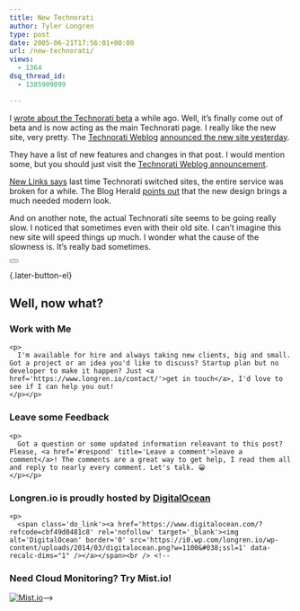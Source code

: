 ```yaml
---
title: New Technorati
author: Tyler Longren
type: post
date: 2005-06-21T17:56:01+00:00
url: /new-technorati/
views:
  - 1364
dsq_thread_id:
  - 1385909099

---
```

I [wrote about the Technorati beta][1] a while ago. Well, it&#8217;s finally come out of beta and is now acting as the main Technorati page. I really like the new site, very pretty. The [Technorati Weblog][2] [announced the new site yesterday][3].

They have a list of new features and changes in that post. I would mention some, but you should just visit the [Technorati Weblog announcement][3].

[New Links says][4] last time Technorati switched sites, the entire service was broken for a while. The Blog Herald [points out][5] that the new design brings a much needed modern look.

And on another note, the actual Technorati site seems to be going really slow. I noticed that sometimes even with their old site. I can&#8217;t imagine this new site will speed things up much. I wonder what the cause of the slowness is. It&#8217;s really bad sometimes. 

<div class="wpulike wpulike-default " >
  <div class="wp_ulike_general_class wp_ulike_is_not_liked">
    <button type="button"
					aria-label="Like Button"
					data-ulike-id="1926"
					data-ulike-nonce="499914408e"
					data-ulike-type="likeThis"
					data-ulike-template="wpulike-default"
					data-ulike-display-likers="0"
					data-ulike-disable-pophover="0"
					class="wp_ulike_btn wp_ulike_put_image wp_likethis_1926"></button><span class="count-box"></span>
  </div>
</div>

[][6]{.later-button-el}

<div class='what-next'>
  <h2>
    Well, now what?
  </h2>
  
  <div class='hire'>
    <h3>
      Work with Me
    </h3>
    
    <p>
      I'm available for hire and always taking new clients, big and small. Got a project or an idea you'd like to discuss? Startup plan but no developer to make it happen? Just <a href='https://www.longren.io/contact/'>get in touch</a>, I'd love to see if I can help you out!
    </p></p>
  </div>
  
  <div class='hire'>
    <h3>
      Leave some Feedback
    </h3>
    
    <p>
      Got a question or some updated information releavant to this post? Please, <a href='#respond' title='Leave a comment'>leave a comment</a>! The comments are a great way to get help, I read them all and reply to nearly every comment. Let's talk. 😀
    </p></p>
  </div>
  
  <div class='now-what-bottom-ad'>
    <h3>
      Longren.io is proudly hosted by <a href='https://www.digitalocean.com/?refcode=cbf49d0481c8'>DigitalOcean</a>
    </h3>
    
    <p>
      <span class='do_link'><a href='https://www.digitalocean.com/?refcode=cbf49d0481c8' rel='nofollow' target='_blank'><img alt='DigitalOcean' border='0' src='https://i0.wp.com/longren.io/wp-content/uploads/2014/03/digitalocean.png?w=1100&#038;ssl=1' data-recalc-dims="1" /></a></span><br /> <!--

<h3>Need Cloud Monitoring? Try Mist.io!</h3>

<span class='do_link'><a href='http://mist.io/?ref=tyler' rel='nofollow' target='_blank'><img alt='Mist.io' border='0' src='https://i0.wp.com/longren.io/wp-content/uploads/2014/04/mistio.jpg?w=1100&#038;ssl=1' data-recalc-dims="1"></a></span>--></div> </div>

 [1]: http://www.longren.org/archives/1917
 [2]: http://www.technorati.com/weblog
 [3]: http://www.technorati.com/weblog/2005/06/20.html
 [4]: http://www.new-links.info/technoratis-new-design-launched
 [5]: http://www.blogherald.com/2005/06/20/new-technorati-now-live/
 [6]: #